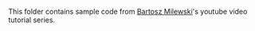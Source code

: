 This folder contains sample code from [Bartosz Milewski](https://www.youtube.com/watch?v=80ifzK3b8QQ&index=1&list=PL1835A90FC78FF8BE)'s youtube video tutorial series.
